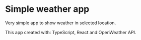 # Simple weather app

Very simple app to show weather in selected location.

This app created with: TypeScript, React and OpenWeather API.